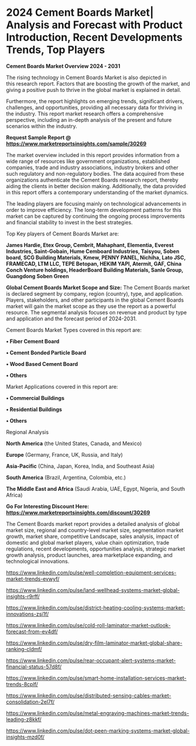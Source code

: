 # 2024 Cement Boards Market| Analysis and Forecast with Product Introduction, Recent Developments Trends, Top Players

<Strong> Cement Boards Market Overview 2024 - 2031</strong>

The rising technology in Cement Boards Market is also depicted in this research report. Factors that are boosting the growth of the market, and giving a positive push to thrive in the global market is explained in detail.

Furthermore, the report highlights on emerging trends, significant drivers, challenges, and opportunities, providing all necessary data for thriving in the industry. This report market research offers a comprehensive perspective, including an in-depth analysis of the present and future scenarios within the industry.

<strong>Request Sample Report @ <a href=https://www.marketreportsinsights.com/sample/30269>https://www.marketreportsinsights.com/sample/30269</a></strong>

The market overview included in this report provides information from a wide range of resources like government organizations, established companies, trade and industry associations, industry brokers and other such regulatory and non-regulatory bodies. The data acquired from these organizations authenticate the Cement Boards research report, thereby aiding the clients in better decision making. Additionally, the data provided in this report offers a contemporary understanding of the market dynamics.

The leading players are focusing mainly on technological advancements in order to improve efficiency. The long-term development patterns for this market can be captured by continuing the ongoing process improvements and financial stability to invest in the best strategies.

Top Key players of Cement Boards Market are:

<strong>James Hardie, Etex Group, Cembrit, Mahaphant, Elementia, Everest Industries, Saint-Gobain, Hume Cemboard Industries, Taisyou, Soben board, SCG Building Materials, Kmew, PENNY PANEL, Nichiha, Lato JSC, FRAMECAD, LTM LLC, TEPE Betopan, HEKIM YAPI, Atermit, GAF, China Conch Venture holdings, HeaderBoard Building Materials, Sanle Group, Guangdong Soben Green</strong>

<strong><b>Global Cement Boards Market Scope and Size:</b></strong>
The Cement Boards market is declared segment by company, region (country), type, and application. Players, stakeholders, and other participants in the global Cement Boards market will gain the market scope as they use the report as a powerful resource. The segmental analysis focuses on revenue and product by type and application and the forecast period of 2024-2031.

Cement Boards Market Types covered in this report are:

<strong>• Fiber Cement Board

• Cement Bonded Particle Board

• Wood Based Cement Board

• Others</strong>

Market Applications covered in this report are:

<strong>• Commercial Buildings

• Residential Buildings

• Others</strong> 

Regional Analysis

<strong>North America</strong> (the United States, Canada, and Mexico)

<strong>Europe</strong> (Germany, France, UK, Russia, and Italy)

<strong>Asia-Pacific</strong> (China, Japan, Korea, India, and Southeast Asia)

<strong>South America</strong> (Brazil, Argentina, Colombia, etc.)

<strong>The Middle East and Africa</strong> (Saudi Arabia, UAE, Egypt, Nigeria, and South Africa)

<strong>Go For Interesting Discount Here: <a href=https://www.marketreportsinsights.com/discount/30269>https://www.marketreportsinsights.com/discount/30269</a></strong>

The Cement Boards market report provides a detailed analysis of global market size, regional and country-level market size, segmentation market growth, market share, competitive Landscape, sales analysis, impact of domestic and global market players, value chain optimization, trade regulations, recent developments, opportunities analysis, strategic market growth analysis, product launches, area marketplace expanding, and technological innovations.

<a href=https://www.linkedin.com/pulse/well-completion-equipment-services-market-trends-evwyf/>https://www.linkedin.com/pulse/well-completion-equipment-services-market-trends-evwyf/</a>

<a href=https://www.linkedin.com/pulse/land-wellhead-systems-market-global-insights-r9rff/>https://www.linkedin.com/pulse/land-wellhead-systems-market-global-insights-r9rff/</a>

<a href=https://www.linkedin.com/pulse/district-heating-cooling-systems-market-innovations-zsi1f/>https://www.linkedin.com/pulse/district-heating-cooling-systems-market-innovations-zsi1f/</a>

<a href=https://www.linkedin.com/pulse/cold-roll-laminator-market-outlook-forecast-from-ev4df/>https://www.linkedin.com/pulse/cold-roll-laminator-market-outlook-forecast-from-ev4df/</a>

<a href=https://www.linkedin.com/pulse/dry-film-laminator-market-global-share-ranking-cldmf/>https://www.linkedin.com/pulse/dry-film-laminator-market-global-share-ranking-cldmf/</a>

<a href=https://www.linkedin.com/pulse/rear-occupant-alert-systems-market-financial-status-57d8f/>https://www.linkedin.com/pulse/rear-occupant-alert-systems-market-financial-status-57d8f/</a>

<a href=https://www.linkedin.com/pulse/smart-home-installation-services-market-trends-8cplf/>https://www.linkedin.com/pulse/smart-home-installation-services-market-trends-8cplf/</a>

<a href=https://www.linkedin.com/pulse/distributed-sensing-cables-market-consolidation-2el7f/>https://www.linkedin.com/pulse/distributed-sensing-cables-market-consolidation-2el7f/</a>

<a href=https://www.linkedin.com/pulse/metal-engraving-machines-market-trends-leading-z8kkf/>https://www.linkedin.com/pulse/metal-engraving-machines-market-trends-leading-z8kkf/</a>

<a href=https://www.linkedin.com/pulse/dot-peen-marking-systems-market-global-insights-mzd0f/>https://www.linkedin.com/pulse/dot-peen-marking-systems-market-global-insights-mzd0f/</a>
